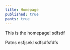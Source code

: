 ```yaml
---
title: Homepage
published: true
pants: true
---
```


This is the homepage! sdfsdf

Patns esfjsekl sdfsdfsfdfs


